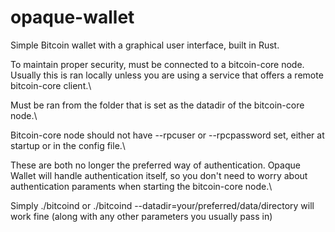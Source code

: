 # opaque-wallet

Simple Bitcoin wallet with a graphical user interface, built in Rust.

To maintain proper security, must be connected to a bitcoin-core node. Usually this is ran locally unless you are using a service that offers a remote bitcoin-core client.\

Must be ran from the folder that is set as the datadir of the bitcoin-core node.\

Bitcoin-core node should not have --rpcuser or --rpcpassword set, either at startup or in the config file.\

These are both no longer the preferred way of authentication. Opaque Wallet will handle authentication itself, so you don't need to worry about authentication paraments when starting the bitcoin-core node.\

Simply ./bitcoind or ./bitcoind --datadir=your/preferred/data/directory will work fine (along with any other parameters you usually pass in)
